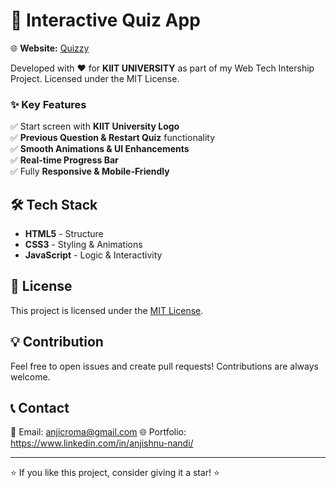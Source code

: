 # 🎯 Interactive Quiz App

🌐 **Website:** [Quizzy](https://quizzy-dusky.vercel.app/)

Developed with ❤️ for **KIIT UNIVERSITY** as part of my Web Tech Intership Project. Licensed under the MIT License.


### ✨ **Key Features**
✅ Start screen with **KIIT University Logo**  
✅ **Previous Question & Restart Quiz** functionality  
✅ **Smooth Animations & UI Enhancements**  
✅ **Real-time Progress Bar**  
✅ Fully **Responsive & Mobile-Friendly**  


## 🛠️ **Tech Stack**
- **HTML5** - Structure  
- **CSS3** - Styling & Animations  
- **JavaScript** - Logic & Interactivity  


## 📜 License

This project is licensed under the [MIT License](LICENSE).


## 💡 Contribution

Feel free to open issues and create pull requests! Contributions are always welcome.


## 📞 Contact

📧 Email: anjicroma@gmail.com 
🌐 Portfolio: https://www.linkedin.com/in/anjishnu-nandi/

---

⭐ If you like this project, consider giving it a star! ⭐

